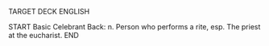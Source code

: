 TARGET DECK
ENGLISH

START
Basic
Celebrant
Back: n. Person who performs a rite, esp. The priest at the eucharist.
END
